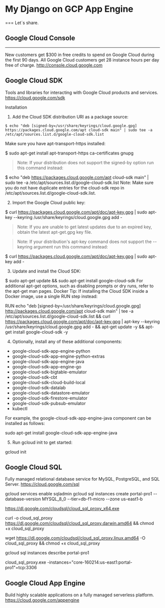 # My Django on GCP App Engine
===
Let´s share.

## Google Cloud Console
--------------------
New customers get $300 in free credits to spend on Google Cloud during the first 90 days. All Google Cloud customers get 28 instance hours per day free of charge. http://console.cloud.google.com

Google Cloud SDK
----------------
Tools and libraries for interacting with Google Cloud products and services. https://cloud.google.com/sdk

Installation
1. Add the Cloud SDK distribution URI as a package source:
```
$ echo "deb [signed-by=/usr/share/keyrings/cloud.google.gpg] https://packages.cloud.google.com/apt cloud-sdk main" | sudo tee -a /etc/apt/sources.list.d/google-cloud-sdk.list
```

Make sure you have apt-transport-https installed:

$ sudo apt-get install apt-transport-https ca-certificates gnupg
> Note: If your distribution does not support the signed-by option run this command instead:

$ echo "deb https://packages.cloud.google.com/apt cloud-sdk main" | sudo tee -a /etc/apt/sources.list.d/google-cloud-sdk.list
Note: Make sure you do not have duplicate entries for the cloud-sdk repo in /etc/apt/sources.list.d/google-cloud-sdk.list.


2. Import the Google Cloud public key:

$ curl https://packages.cloud.google.com/apt/doc/apt-key.gpg | sudo apt-key --keyring /usr/share/keyrings/cloud.google.gpg add -
> Note: If you are unable to get latest updates due to an expired key, obtain the latest apt-get.gpg key file.

> Note: If your distribution's apt-key command does not support the --keyring argument run this command instead:

$ curl https://packages.cloud.google.com/apt/doc/apt-key.gpg | sudo apt-key add -


3. Update and install the Cloud SDK:

$ sudo apt-get update && sudo apt-get install google-cloud-sdk
For additional apt-get options, such as disabling prompts or dry runs, refer to the apt-get man pages.
Docker Tip: If installing the Cloud SDK inside a Docker image, use a single RUN step instead:


RUN echo "deb [signed-by=/usr/share/keyrings/cloud.google.gpg] http://packages.cloud.google.com/apt cloud-sdk main" | tee -a /etc/apt/sources.list.d/google-cloud-sdk.list && curl https://packages.cloud.google.com/apt/doc/apt-key.gpg | apt-key --keyring /usr/share/keyrings/cloud.google.gpg  add - && apt-get update -y && apt-get install google-cloud-sdk -y


4. Optionally, install any of these additional components:
- google-cloud-sdk-app-engine-python
- google-cloud-sdk-app-engine-python-extras
- google-cloud-sdk-app-engine-java
- google-cloud-sdk-app-engine-go
- google-cloud-sdk-bigtable-emulator
- google-cloud-sdk-cbt
- google-cloud-sdk-cloud-build-local
- google-cloud-sdk-datalab
- google-cloud-sdk-datastore-emulator
- google-cloud-sdk-firestore-emulator
- google-cloud-sdk-pubsub-emulator
- kubectl

For example, the google-cloud-sdk-app-engine-java component can be installed as follows:

sudo apt-get install google-cloud-sdk-app-engine-java


5. Run gcloud init to get started:

gcloud init

Google Cloud SQL
----------------
Fully managed relational database service for MySQL, PostgreSQL, and SQL Server. https://cloud.google.com/sql


gcloud services enable sqladmin
gcloud sql instances create portal-pro1 --database-version MYSQL_8_0 --tier=db-f1-micro --zone us-east1-b


https://dl.google.com/cloudsql/cloud_sql_proxy_x64.exe

curl -o cloud_sql_proxy https://dl.google.com/cloudsql/cloud_sql_proxy.darwin.amd64 && chmod +x cloud_sql_proxy

wget https://dl.google.com/cloudsql/cloud_sql_proxy.linux.amd64 -O cloud_sql_proxy && chmod +x cloud_sql_proxy

gcloud sql instances describe portal-pro1

cloud_sql_proxy.exe -instances="core-160214:us-east1:portal-pro1"=tcp:3306

Google Cloud App Engine
----------------------- 
Build highly scalable applications on a fully managed serverless platform. https://cloud.google.com/appengine
